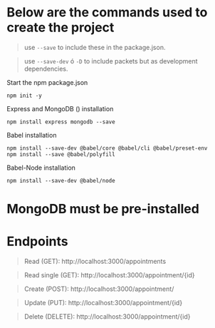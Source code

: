 # Below are the commands used to create the project

>  use  `--save` to include these in the package.json.

>  use  `--save-dev` ó `-D` to include packets but as development dependencies.

Start the npm package.json

    npm init -y

Express and MongoDB () installation

    npm install express mongodb --save

Babel installation

    npm install --save-dev @babel/core @babel/cli @babel/preset-env
    npm install --save @babel/polyfill

Babel-Node installation

    npm install --save-dev @babel/node
    
 # MongoDB must be pre-installed
 
 # Endpoints
  
> Read (GET): http://localhost:3000/appointments

> Read single (GET): http://localhost:3000/appointment/{id}

> Create (POST): http://localhost:3000/appointment/

> Update (PUT): http://localhost:3000/appointment/{id}

> Delete (DELETE): http://localhost:3000/appointment/{id}


